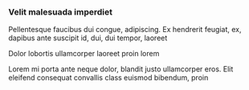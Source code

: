 ### Velit malesuada imperdiet

Pellentesque faucibus dui congue, adipiscing. Ex hendrerit feugiat, ex, dapibus ante suscipit id, dui, dui tempor, laoreet

Dolor lobortis ullamcorper laoreet proin lorem

Lorem mi porta ante neque dolor, blandit justo ullamcorper eros. Elit eleifend consequat convallis class euismod bibendum, proin


